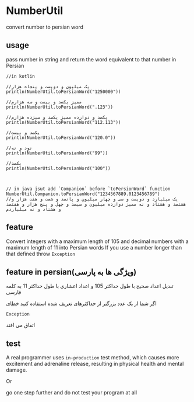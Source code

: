 # NumberUtil
convert number to persian word

## usage
pass number in string and return the word equivalent to that number in Persian

```
//in kotlin 

//یک میلیون و دویست و پنجاه هزار
println(NumberUtil.toPersianWord("1250000"))

//ممیز یکصد و بیست و سه هزارم
println(NumberUtil.toPersianWord(".123"))

//یکصد و دوازده ممیز یکصد و سیزده هزارم
println(NumberUtil.toPersianWord("112.113"))

//یکصد و بیست
println(NumberUtil.toPersianWord("120.0"))

//نود و نه
println(NumberUtil.toPersianWord("99"))

//یکصد
println(NumberUtil.toPersianWord("100"))



// in java jsut add `Companion` before `toPersionWord` function
NumberUtil.Companion.toPersianWord("1234567889.0123456789")
//یک میلیارد و دویست و سی و چهار میلیون و پانصد و شصت و هفت هزار و هشتصد و هشتاد و نه ممیز دوازده میلیون و سیصد و چهل و پنج هزار و هفتصد و هشتاد و نه میلیاردم

```


## feature
Convert integers with a maximum length of 105 and decimal numbers with a maximum length of 11 into Persian words
If you use a number longer than that defined throw `Exception`

## feature in persian(ویژگی ها به پارسی)
تبدیل اعداد صحیح با طول حداکثر 105 و اعداد اعشاری با طول حداکثر 11  به کلمه فارسی 

اگر شما از یک عدد بزرگتر از حداکثرهای تعریف شده استفاده کنید خطای

`Exception`

اتفاق می افتد

## test
A real programmer uses `in-production` test method, which causes more excitement and adrenaline release, resulting in physical health and mental damage.

Or

go one step further and do not test your program at all
